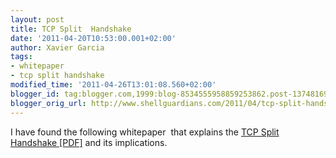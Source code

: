 ```yaml
---
layout: post
title: TCP Split  Handshake
date: '2011-04-20T10:53:00.001+02:00'
author: Xavier Garcia
tags:
- whitepaper
- tcp split handshake
modified_time: '2011-04-26T13:01:08.560+02:00'
blogger_id: tag:blogger.com,1999:blog-8534555958859253862.post-1374816954249643485
blogger_orig_url: http://www.shellguardians.com/2011/04/tcp-split-handshake.html
---
```

I have found the following whitepaper  that explains the [TCP Split Handshake [PDF]](http://nmap.org/misc/split-handshake.pdf) and its implications.
